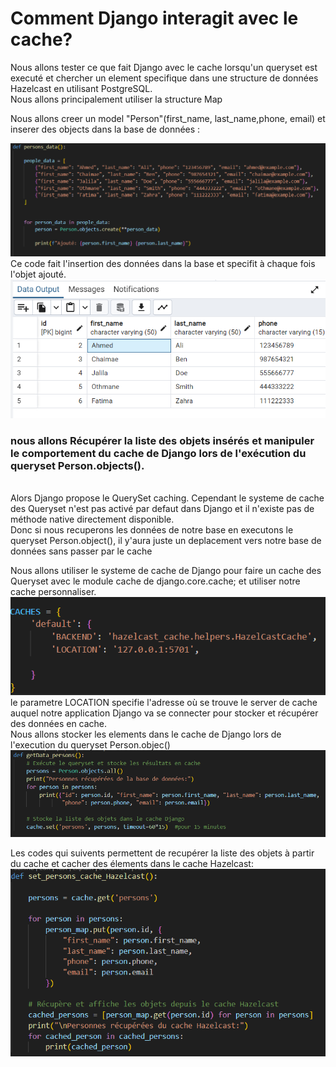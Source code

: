 <h1>Comment Django interagit avec le cache?</h1>

<p>Nous allons tester ce que fait Django avec le cache lorsqu'un queryset est executé et chercher un element specifique dans une structure de données Hazelcast en utilisant PostgreSQL.
<br>
Nous allons principalement utiliser la structure Map
<br>

</p>

<p>Nous allons creer un model "Person"(first_name, last_name,phone, email) et inserer des objects dans la base de données :
<br>

<img src="capture/image2.png"> <br>
Ce code fait l'insertion des données dans la base et specifit à chaque fois l'objet ajouté.
<img src="capture/image1.png"> 
<br>
<h3> nous allons Récupérer la liste des objets insérés et manipuler le comportement du cache de Django lors de l'exécution du queryset Person.objects(). </h3> 

 <br>
 Alors Django propose le QuerySet caching. Cependant le systeme de cache des Queryset n'est pas activé par defaut dans Django et il n'existe pas de méthode native directement disponible. <br>
 Donc si nous recuperons les données de notre base en executons le queryset Person.object(), il y'aura juste un deplacement vers notre base de données sans passer par le cache </p>

 <p>Nous allons utiliser le systeme de cache de Django pour faire un cache des Queryset avec le module cache de django.core.cache; et utiliser notre cache personnaliser.
<br>
 <img src="capture/image3.png"> <br>
 le parametre LOCATION specifie l'adresse où se trouve le server de cache auquel notre application Django va se connecter pour stocker et récupérer des données en cache.
 <br>
Nous allons stocker les elements dans le cache de Django lors de l'execution du queryset Person.objec()<br>
<img src="capture/image4.png"> <br>

Les codes qui suivents permettent de recupérer la liste des objets à partir du cache et cacher des élements dans le cache Hazelcast: <br>
<img src="capture/image5.png">
 